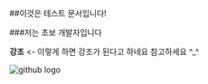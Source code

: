 ##이것은 테스트 문서입니다!

###저는 초보 개발자입니다 

__강조__ <- 이렇게 하면 강조가 된다고 하네요 참고하세요 ^_^

![github logo](https://github.githubassets.com/images/modules/logos_page/GitHub-Mark.png)